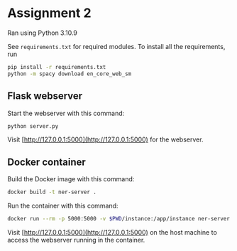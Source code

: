 # Assignment 2
Ran using Python 3.10.9

See `requirements.txt` for required modules. To install all the requirements, run

```sh
pip install -r requirements.txt
python -m spacy download en_core_web_sm
```

## Flask webserver
Start the webserver with this command:
```sh
python server.py
```

Visit [http://127.0.0.1:5000](http://127.0.0.1:5000) for the webserver.

## Docker container
Build the Docker image with this command:
```sh
docker build -t ner-server .
```

Run the container with this command:
```sh
docker run --rm -p 5000:5000 -v $PWD/instance:/app/instance ner-server
```

Visit [http://127.0.0.1:5000](http://127.0.0.1:5000) on the host machine to access the webserver running in the container.
